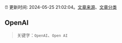 :alarm_clock: 更新时间: 2024-05-25 21:02:04。[文章来源](/README.md)、[文章分类](/TAGS.md)

## OpenAI


> 关键字：`OpenAI`、`Open AI`



